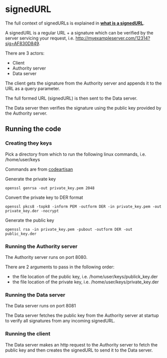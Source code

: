 # signedURL

The full context of signedURLs is explained in [**what is a signedURL**](https://abstractprogramming.blogspot.com/2017/10/what-is-signedurl.html).

A signedURL is a regular URL + a signature which can be verified by the server servicing your request, i.e. http://myexampleserver.com/12314?sig=AF830D849.

There are 3 actors:
  - Client
  - Authority server
  - Data server

The client gets the signature from the Authority server and appends it to the URL as a query parameter. 

The full formed URL (signedURL) is then sent to the Data server.

The Data server then verifies the signature using the public key provided by the Authority server.

## Running the code

### Creating they keys
Pick a directory from which to run the following linux commands, i.e. /home/user/keys

Commands are from [codeartisan](http://codeartisan.blogspot.com/2009/05/public-key-cryptography-in-java.html)

Generate the private key
```
openssl genrsa -out private_key.pem 2048
```

Convert the private key to DER format
```
openssl pkcs8 -topk8 -inform PEM -outform DER -in private_key.pem -out private_key.der -nocrypt
```

Generate the public key
```
openssl rsa -in private_key.pem -pubout -outform DER -out public_key.der
```

### Running the Authority server
The Authority server runs on port 8080.

There are 2 arguments to pass in the following order:
- the file location of the public key, i.e. /home/user/keys/publick_key.der
- the file location of the private key, i.e. /home/user/keys/private_key.der

### Running the Data server
The Data server runs on port 8081

The Data server fetches the public key from the Authority server at startup to verify all signatures from any incoming signedURL.

### Running the client
The Data server makes an http request to the Authority server to fetch the public key and then creates the signedURL to send it to the Data server. 
